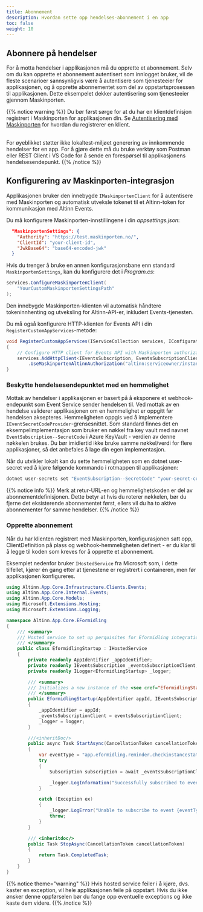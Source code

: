 ```yaml
---
title: Abonnement
description: Hvordan sette opp hendelses-abonnement i en app
toc: false
weight: 10
---
```


## Abonnere på hendelser
For å motta hendelser i applikasjonen må du opprette et abonnement. Selv om du kan opprette et abonnement autentisert som innlogget bruker, vil de fleste scenarioer sannsynligvis være å autentisere som tjenesteeier for applikasjonen, og å opprette abonnementet som del av oppstartsprosessen til applikasjonen. Dette eksempelet dekker autentisering som tjenesteeier gjennom Maskinporten.

{{% notice warning %}}
Du bør først sørge for at du har en klientdefinisjon registrert i Maskinporten for applikasjonen din. Se [Autentisering med Maskinporten](/nb/api/authentication/maskinporten) for hvordan du registrerer en klient.<br><br>

For øyeblikket støtter ikke lokaltest-miljøet generering av innkommende hendelser for en app. For å gjøre dette må du bruke verktøy som Postman eller REST Client i VS Code for å sende en forespørsel til applikasjonens hendelsesendepunkt.
{{% /notice %}}


## Konfigurering av Maskinporten-integrasjon
Applikasjonen bruker den innebygde `IMaskinportenClient` for å autentisere med Maskinporten og automatisk utveksle tokenet til et Altinn-token for kommunikasjon med Altinn Events.

Du må konfigurere Maskinporten-innstillingene i din _appsettings.json_:

```json
  "MaskinportenSettings": {
    "Authority": "https://test.maskinporten.no/",
    "ClientId": "your-client-id",
    "JwkBase64": "base64-encoded-jwk"
  }
```

Hvis du trenger å bruke en annen konfigurasjonsbane enn standard `MaskinportenSettings`, kan du konfigurere det i _Program.cs_:

```csharp
services.ConfigureMaskinportenClient(
    "YourCustomMaskinportenSettingsPath"
);
```

Den innebygde Maskinporten-klienten vil automatisk håndtere tokeninnhenting og utveksling for Altinn-API-er, inkludert Events-tjenesten.

Du må også konfigurere HTTP-klienten for Events API i din `RegisterCustomAppServices`-metode:

```csharp
void RegisterCustomAppServices(IServiceCollection services, IConfiguration config, IWebHostEnvironment env)
{
    // Configure HTTP client for Events API with Maskinporten authorization
    services.AddHttpClient<IEventsSubscription, EventsSubscriptionClient>()
        .UseMaskinportenAltinnAuthorization("altinn:serviceowner/instances.read");
}
```

### Beskytte hendelsesendepunktet med en hemmelighet
Mottak av hendelser i applikasjonen er basert på å eksponere et webhook-endepunkt som Event Service sender hendelsen til. Ved mottak av en hendelse validerer applikasjonen om en hemmelighet er oppgitt før hendelsen aksepteres. Hemmeligheten oppgis ved å implementere `IEventSecretCodeProvider`-grensesnittet. Som standard finnes det en eksempelimplementasjon som bruker en nøkkel fra key vault med navnet `EventSubscription--SecretCode` i Azure KeyVault - verdien av denne nøkkelen brukes. Du bør imidlertid ikke bruke samme nøkkel/verdi for flere applikasjoner, så det anbefales å lage din egen implementasjon.

Når du utvikler lokalt kan du sette hemmeligheten som en dotnet user-secret ved å kjøre følgende kommando i rotmappen til applikasjonen:

```bash
dotnet user-secrets set "EventSubscription--SecretCode" "your-secret-code"
```

{{% notice info %}}
Merk at retur-URL-en og hemmelighetskoden er del av abonnementdefinisjonen. Dette betyr at hvis du roterer nøkkelen, bør du fjerne det eksisterende abonnementet først, ellers vil du ha to aktive abonnementer for samme hendelser.
{{% /notice %}}

### Opprette abonnement
Når du har klienten registrert med Maskinporten, konfigurasjonen satt opp, ClientDefinition på plass og webhook-hemmeligheten definert - er du klar til å legge til koden som kreves for å opprette et abonnement.

Eksemplet nedenfor bruker `IHostedService` fra Microsoft som, i dette tilfellet, kjører én gang etter at tjenestene er registrert i containeren, men før applikasjonen konfigureres.

```csharp
using Altinn.App.Core.Infrastructure.Clients.Events;
using Altinn.App.Core.Internal.Events;
using Altinn.App.Core.Models;
using Microsoft.Extensions.Hosting;
using Microsoft.Extensions.Logging;

namespace Altinn.App.Core.EFormidling
{
    /// <summary>
    /// Hosted service to set up perquisites for Eformidling integration.
    /// </summary>
    public class EformidlingStartup : IHostedService
    {
        private readonly AppIdentifier _appIdentifier;
        private readonly IEventsSubscription _eventsSubscriptionClient;
        private readonly ILogger<EformidlingStartup> _logger;

        /// <summary>
        /// Initializes a new instance of the <see cref="EformidlingStartup"/> class.
        /// </summary>
        public EformidlingStartup(AppIdentifier appId, IEventsSubscription eventsSubscriptionClient, ILogger<EformidlingStartup> logger)
        {
            _appIdentifier = appId;
            _eventsSubscriptionClient = eventsSubscriptionClient;
            _logger = logger;
        }

        ///<inheritDoc/>
        public async Task StartAsync(CancellationToken cancellationToken)
        {
            var eventType = "app.eformidling.reminder.checkinstancestatus";
            try
            {
                Subscription subscription = await _eventsSubscriptionClient.AddSubscription(_appIdentifier.Org, _appIdentifier.App, eventType);

                _logger.LogInformation("Successfully subscribed to event {eventType} for app {appIdentifier}. Subscription {subscriptionId} is being used.", eventType, _appIdentifier, subscription.Id);
            }

            catch (Exception ex)
            {
                _logger.LogError("Unable to subscribe to event {eventType} for app {appIdentifier}. Received exception {exceptionMessage} with {stackTrace}", eventType, _appIdentifier, ex.Message, ex.StackTrace);
                throw;
            }
        }

        /// <inheritdoc/>
        public Task StopAsync(CancellationToken cancellationToken)
        {
            return Task.CompletedTask;
        }
    }
}

```
{{% notice theme="warning"  %}}
Hvis hosted service feiler i å kjøre, dvs. kaster en exception, vil hele applikasjonen feile på oppstart. Hvis du ikke ønsker denne oppførselen bør du fange opp eventuelle exceptions og ikke kaste dem videre.
{{% /notice %}}
